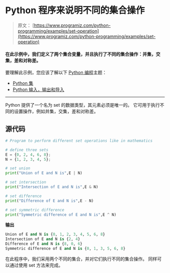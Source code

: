 # Python 程序来说明不同的集合操作

> 原文： [https://www.programiz.com/python-programming/examples/set-operation](https://www.programiz.com/python-programming/examples/set-operation)

#### 在此示例中，我们定义了两个集合变量，并且执行了不同的集合操作：并集，交集，差和对称差。

要理解此示例，您应该了解以下 [Python 编程](/python-programming "Python tutorial")主题：

*   [Python 集](/python-programming/set)
*   [Python 输入，输出和导入](/python-programming/input-output-import)

* * *

Python 提供了一个名为 set 的数据类型，其元素必须是唯一的。 它可用于执行不同的设置操作，例如并集，交集，差和对称差。

## 源代码

```py
# Program to perform different set operations like in mathematics

# define three sets
E = {0, 2, 4, 6, 8};
N = {1, 2, 3, 4, 5};

# set union
print("Union of E and N is",E | N)

# set intersection
print("Intersection of E and N is",E & N)

# set difference
print("Difference of E and N is",E - N)

# set symmetric difference
print("Symmetric difference of E and N is",E ^ N) 
```

**输出**

```py
Union of E and N is {0, 1, 2, 3, 4, 5, 6, 8}
Intersection of E and N is {2, 4}
Difference of E and N is {8, 0, 6}
Symmetric difference of E and N is {0, 1, 3, 5, 6, 8} 
```

在此程序中，我们采用两个不同的集合，并对它们执行不同的集合操作。 同样可以通过使用 set 方法来完成。
